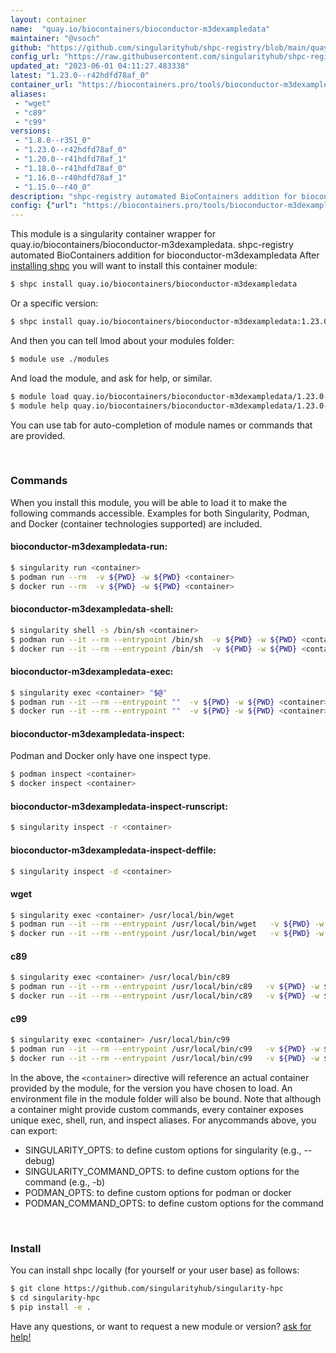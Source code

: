 ```yaml
---
layout: container
name:  "quay.io/biocontainers/bioconductor-m3dexampledata"
maintainer: "@vsoch"
github: "https://github.com/singularityhub/shpc-registry/blob/main/quay.io/biocontainers/bioconductor-m3dexampledata/container.yaml"
config_url: "https://raw.githubusercontent.com/singularityhub/shpc-registry/main/quay.io/biocontainers/bioconductor-m3dexampledata/container.yaml"
updated_at: "2023-06-01 04:11:27.483338"
latest: "1.23.0--r42hdfd78af_0"
container_url: "https://biocontainers.pro/tools/bioconductor-m3dexampledata"
aliases:
 - "wget"
 - "c89"
 - "c99"
versions:
 - "1.8.0--r351_0"
 - "1.23.0--r42hdfd78af_0"
 - "1.20.0--r41hdfd78af_1"
 - "1.18.0--r41hdfd78af_0"
 - "1.16.0--r40hdfd78af_1"
 - "1.15.0--r40_0"
description: "shpc-registry automated BioContainers addition for bioconductor-m3dexampledata"
config: {"url": "https://biocontainers.pro/tools/bioconductor-m3dexampledata", "maintainer": "@vsoch", "description": "shpc-registry automated BioContainers addition for bioconductor-m3dexampledata", "latest": {"1.23.0--r42hdfd78af_0": "sha256:deb62c9096695b4da3a2f5e4058dc91afe974a6ec75d9279984cc17e5d6abc36"}, "tags": {"1.8.0--r351_0": "sha256:16ff7737d39ddf81fbc953466f1d89a6433da3c3612423cce714623081047c8c", "1.23.0--r42hdfd78af_0": "sha256:deb62c9096695b4da3a2f5e4058dc91afe974a6ec75d9279984cc17e5d6abc36", "1.20.0--r41hdfd78af_1": "sha256:07bff37a77e8ad69bb0b4b1c883bfb8e05128b559a7ecbabcc2b0b3646870971", "1.18.0--r41hdfd78af_0": "sha256:ab147bb68ac236ebb7df86855dab10ed1154bd0360ab674fd132466ef086655e", "1.16.0--r40hdfd78af_1": "sha256:5862906493beae10770b77ed7b7507f7c076e77937ec6c6a32246483579d48a1", "1.15.0--r40_0": "sha256:0a375fda4617cd016a9a81070c1df07e38a32c690798fad4fd3a408a19fd36a2"}, "docker": "quay.io/biocontainers/bioconductor-m3dexampledata", "aliases": {"wget": "/usr/local/bin/wget", "c89": "/usr/local/bin/c89", "c99": "/usr/local/bin/c99"}}
---
```


This module is a singularity container wrapper for quay.io/biocontainers/bioconductor-m3dexampledata.
shpc-registry automated BioContainers addition for bioconductor-m3dexampledata
After [installing shpc](#install) you will want to install this container module:


```bash
$ shpc install quay.io/biocontainers/bioconductor-m3dexampledata
```

Or a specific version:

```bash
$ shpc install quay.io/biocontainers/bioconductor-m3dexampledata:1.23.0--r42hdfd78af_0
```

And then you can tell lmod about your modules folder:

```bash
$ module use ./modules
```

And load the module, and ask for help, or similar.

```bash
$ module load quay.io/biocontainers/bioconductor-m3dexampledata/1.23.0--r42hdfd78af_0
$ module help quay.io/biocontainers/bioconductor-m3dexampledata/1.23.0--r42hdfd78af_0
```

You can use tab for auto-completion of module names or commands that are provided.

<br>

### Commands

When you install this module, you will be able to load it to make the following commands accessible.
Examples for both Singularity, Podman, and Docker (container technologies supported) are included.

#### bioconductor-m3dexampledata-run:

```bash
$ singularity run <container>
$ podman run --rm  -v ${PWD} -w ${PWD} <container>
$ docker run --rm  -v ${PWD} -w ${PWD} <container>
```

#### bioconductor-m3dexampledata-shell:

```bash
$ singularity shell -s /bin/sh <container>
$ podman run --it --rm --entrypoint /bin/sh  -v ${PWD} -w ${PWD} <container>
$ docker run --it --rm --entrypoint /bin/sh  -v ${PWD} -w ${PWD} <container>
```

#### bioconductor-m3dexampledata-exec:

```bash
$ singularity exec <container> "$@"
$ podman run --it --rm --entrypoint ""  -v ${PWD} -w ${PWD} <container> "$@"
$ docker run --it --rm --entrypoint ""  -v ${PWD} -w ${PWD} <container> "$@"
```

#### bioconductor-m3dexampledata-inspect:

Podman and Docker only have one inspect type.

```bash
$ podman inspect <container>
$ docker inspect <container>
```

#### bioconductor-m3dexampledata-inspect-runscript:

```bash
$ singularity inspect -r <container>
```

#### bioconductor-m3dexampledata-inspect-deffile:

```bash
$ singularity inspect -d <container>
```


#### wget

```bash
$ singularity exec <container> /usr/local/bin/wget
$ podman run --it --rm --entrypoint /usr/local/bin/wget   -v ${PWD} -w ${PWD} <container> -c " $@"
$ docker run --it --rm --entrypoint /usr/local/bin/wget   -v ${PWD} -w ${PWD} <container> -c " $@"
```


#### c89

```bash
$ singularity exec <container> /usr/local/bin/c89
$ podman run --it --rm --entrypoint /usr/local/bin/c89   -v ${PWD} -w ${PWD} <container> -c " $@"
$ docker run --it --rm --entrypoint /usr/local/bin/c89   -v ${PWD} -w ${PWD} <container> -c " $@"
```


#### c99

```bash
$ singularity exec <container> /usr/local/bin/c99
$ podman run --it --rm --entrypoint /usr/local/bin/c99   -v ${PWD} -w ${PWD} <container> -c " $@"
$ docker run --it --rm --entrypoint /usr/local/bin/c99   -v ${PWD} -w ${PWD} <container> -c " $@"
```



In the above, the `<container>` directive will reference an actual container provided
by the module, for the version you have chosen to load. An environment file in the
module folder will also be bound. Note that although a container
might provide custom commands, every container exposes unique exec, shell, run, and
inspect aliases. For anycommands above, you can export:

 - SINGULARITY_OPTS: to define custom options for singularity (e.g., --debug)
 - SINGULARITY_COMMAND_OPTS: to define custom options for the command (e.g., -b)
 - PODMAN_OPTS: to define custom options for podman or docker
 - PODMAN_COMMAND_OPTS: to define custom options for the command

<br>

### Install

You can install shpc locally (for yourself or your user base) as follows:

```bash
$ git clone https://github.com/singularityhub/singularity-hpc
$ cd singularity-hpc
$ pip install -e .
```

Have any questions, or want to request a new module or version? [ask for help!](https://github.com/singularityhub/singularity-hpc/issues)